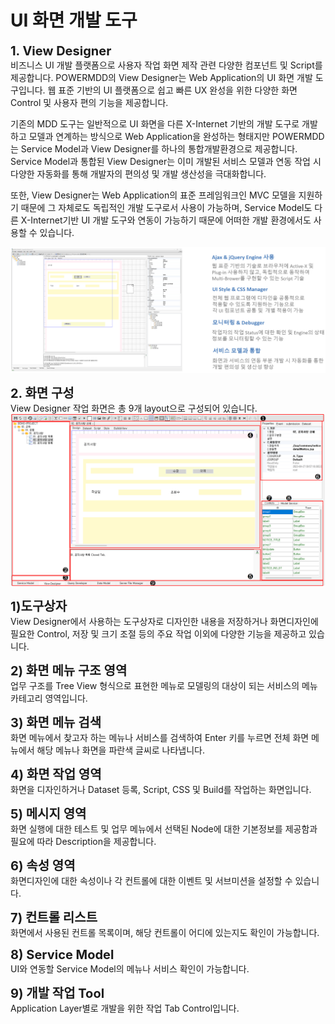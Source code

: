 # UI 화면 개발 도구

<b class="font20"> 1. View Designer </b> <br/>
비즈니스 UI 개발 플랫폼으로 사용자 작업 화면 제작 관련 다양한 컴포넌트 및 Script를 제공합니다. 
POWERMDD의 View Designer는 Web Application의 UI 화면 개발 도구입니다.
웹 표준 기반의 UI 플랫폼으로 쉽고 빠른 UX 완성을 위한 다양한 화면 Control 및 사용자 편의 기능을 제공합니다. 

기존의 MDD 도구는 일반적으로 UI 화면을 다른 X-Internet 기반의 개발 도구로 개발하고 모델과 연계하는 방식으로 Web Application을 완성하는 형태지만 POWERMDD는 Service Model과 View Designer를 하나의 통합개발환경으로 제공합니다.
Service Model과 통합된 View Designer는 이미 개발된 서비스 모델과 연동 작업 시 다양한 자동화를 통해 개발자의 편의성 및 개발 생산성을 극대화합니다.

또한, View Designer는 Web Application의 표준 프레임워크인 MVC 모델을 지원하기 때문에 그 자체로도 독립적인 개발 도구로서 사용이 가능하며, Service Model도 다른 X-Internet기반 UI 개발 도구와 연동이 가능하기 때문에 어떠한 개발 환경에서도 사용할 수 있습니다.

<img src="../../.vuepress\public\documentation\view-designer\README\README_View_Designer.png"> <br/>

<b class="font20"> 2. 화면 구성 </b> <br/>
View Designer 작업 화면은 총 9개 layout으로 구성되어 있습니다.
<img src="../../.vuepress\public\documentation\view-designer\README\README_ScreenStructure.png"> <br/>

<b class="font20"> 1)도구상자 </b> <br/>
View Designer에서 사용하는 도구상자로 디자인한 내용을 저장하거나 화면디자인에 필요한 Control, 저장 및 크기 조절 등의 주요 작업 이외에 다양한 기능을 제공하고 있습니다.

<b class="font20"> 2) 화면 메뉴 구조 영역 </b> <br/>
업무 구조를 Tree View 형식으로 표현한 메뉴로 모델링의 대상이 되는 서비스의 메뉴 카테고리 영역입니다.

<b class="font20"> 3) 화면 메뉴 검색 </b> <br/>
화면 메뉴에서 찾고자 하는 메뉴나 서비스를 검색하여 Enter 키를 누르면 전체 화면 메뉴에서 해당 메뉴나 화면을 파란색 글씨로 나타냅니다.

<b class="font20"> 4) 화면 작업 영역 </b> <br/>
화면을 디자인하거나 Dataset 등록, Script, CSS 및 Build를 작업하는 화면입니다.

<b class="font20"> 5) 메시지 영역 </b> <br/>
화면 실행에 대한 테스트 및 업무 메뉴에서 선택된 Node에 대한 기본정보를 제공함과 필요에 따라 Description을 제공합니다.

<b class="font20"> 6) 속성 영역 </b> <br/>
화면디자인에 대한 속성이나 각 컨트롤에 대한 이벤트 및 서브미션을 설정할 수 있습니다.

<b class="font20"> 7) 컨트롤 리스트 </b> <br/>
화면에서 사용된 컨트롤 목록이며, 해당 컨트롤이 어디에 있는지도 확인이 가능합니다.

<b class="font20"> 8) Service Model </b> <br/>
UI와 연동할 Service Model의 메뉴나 서비스 확인이 가능합니다.

<b class="font20"> 9) 개발 작업 Tool </b> <br/>
Application Layer별로 개발을 위한 작업 Tab Control입니다.

<style type='text/css'>
  [class*="boxBorder"] { border: 1px solid #bbb; }
  [class*="font20"] { font-size: 20px }
  [class*="font18"] { font-size: 18px }
  [class="boxB"] { background: #6a8bad3b;padding:10px;border-radius: 4px; }
  [class="spanBtn"] { border: 1px solid #bbb; border-radius: 4px;padding: 3px;background:white; color:dimgrey; }
  [class="spanEx"] { color: #00a4ff; }
  [class="arrow"] { color: #6a8bad;display: inline-block;position: relative;width:13px; }
</style>